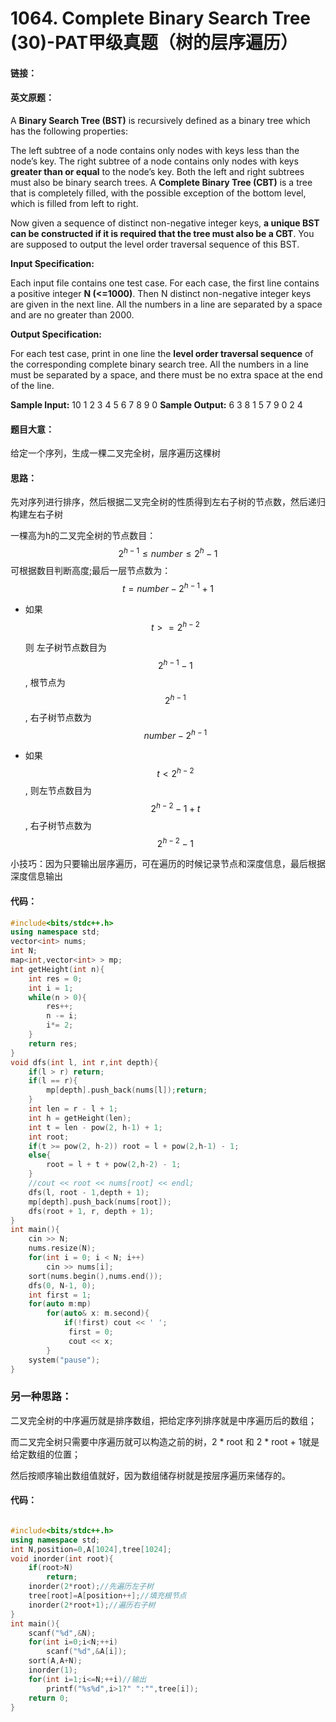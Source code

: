 # 1064. Complete Binary Search Tree (30)-PAT甲级真题（树的层序遍历）

#### 链接：

#### 英文原题：

A **Binary Search Tree (BST)** is recursively defined as a binary tree which has the following properties:

The left subtree of a node contains only nodes with keys less than the node’s key.
The right subtree of a node contains only nodes with keys **greater than or equal** to the node’s key.
Both the left and right subtrees must also be binary search trees.
A **Complete Binary Tree (CBT)** is a tree that is completely filled, with the possible exception of the bottom level, which is filled from left to right.

Now given a sequence of distinct non-negative integer keys, **a unique BST can be constructed if it is required that the tree must also be a CBT**. You are supposed to output the level order traversal sequence of this BST.

**Input Specification:**

Each input file contains one test case. For each case, the first line contains a positive integer **N (<=1000)**. Then N distinct non-negative integer keys are given in the next line. All the numbers in a line are separated by a space and are no greater than 2000.

**Output Specification:**

For each test case, print in one line the **level order traversal sequence** of the corresponding complete binary search tree. All the numbers in a line must be separated by a space, and there must be no extra space at the end of the line.

**Sample Input:**
10
1 2 3 4 5 6 7 8 9 0
**Sample Output:**
6 3 8 1 5 7 9 0 2 4

#### 题目大意：

给定一个序列，生成一棵二叉完全树，层序遍历这棵树

#### 思路：

先对序列进行排序，然后根据二叉完全树的性质得到左右子树的节点数，然后递归构建左右子树

一棵高为h的二叉完全树的节点数目：
$$
2^{h-1} \le number \le 2^h -1
$$
可根据数目判断高度;最后一层节点数为：$$t = number - 2^{h-1}+ 1$$ 

* 如果 $$ t >= 2^{h-2} $$

  则 左子树节点数目为$$ 2^{h-1} - 1$$, 根节点为 $$ 2^{h-1} $$, 右子树节点数为$$ number - 2^{h-1}$$

* 如果 $$ t < 2^{h-2} $$, 则左节点数目为$$ 2^{h-2} - 1 + t $$, 右子树节点数为$$ 2^{h-2} - 1$$

小技巧：因为只要输出层序遍历，可在遍历的时候记录节点和深度信息，最后根据深度信息输出

#### 代码：

```cpp
#include<bits/stdc++.h>
using namespace std;
vector<int> nums;
int N;
map<int,vector<int> > mp;
int getHeight(int n){
    int res = 0;
    int i = 1;
    while(n > 0){
        res++;
        n -= i;
        i*= 2;
    }
    return res;
}
void dfs(int l, int r,int depth){
    if(l > r) return;
    if(l == r){
        mp[depth].push_back(nums[l]);return;
    }
    int len = r - l + 1;
    int h = getHeight(len);
    int t = len - pow(2, h-1) + 1;
    int root;
    if(t >= pow(2, h-2)) root = l + pow(2,h-1) - 1;
    else{
        root = l + t + pow(2,h-2) - 1;
    }
    //cout << root << nums[root] << endl;
    dfs(l, root - 1,depth + 1);
    mp[depth].push_back(nums[root]);
    dfs(root + 1, r, depth + 1);
}
int main(){
    cin >> N;
    nums.resize(N);
    for(int i = 0; i < N; i++)
        cin >> nums[i];
    sort(nums.begin(),nums.end());
    dfs(0, N-1, 0);
    int first = 1;
    for(auto m:mp)
        for(auto& x: m.second){            
            if(!first) cout << ' ';
             first = 0;
             cout << x;
        }    
    system("pause");
}
```

### 另一种思路：

二叉完全树的中序遍历就是排序数组，把给定序列排序就是中序遍历后的数组；

而二叉完全树只需要中序遍历就可以构造之前的树，2 * root 和 2 * root + 1就是给定数组的位置；

然后按顺序输出数组值就好，因为数组储存树就是按层序遍历来储存的。

#### 代码：

```cpp

#include<bits/stdc++.h>
using namespace std;
int N,position=0,A[1024],tree[1024];
void inorder(int root){
    if(root>N)
        return;
    inorder(2*root);//先遍历左子树
    tree[root]=A[position++];//填充根节点
    inorder(2*root+1);//遍历右子树
}
int main(){
    scanf("%d",&N);
    for(int i=0;i<N;++i)
        scanf("%d",&A[i]);
    sort(A,A+N);
    inorder(1);
    for(int i=1;i<=N;++i)//输出
        printf("%s%d",i>1?" ":"",tree[i]);
    return 0;
}
```

